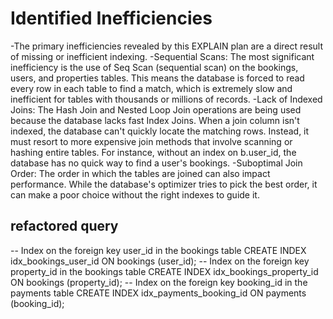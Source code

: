 # Identified Inefficiencies
-The primary inefficiencies revealed by this EXPLAIN plan are a direct result of missing or inefficient indexing.
-Sequential Scans: The most significant inefficiency is the use of Seq Scan (sequential scan) on the bookings, users, and properties tables. This means the database is forced to read every row in each table to find a match, which is extremely slow and inefficient for tables with thousands or millions of records.
-Lack of Indexed Joins: The Hash Join and Nested Loop Join operations are being used because the database lacks fast Index Joins. When a join column isn't indexed, the database can't quickly locate the matching rows. Instead, it must resort to more expensive join methods that involve scanning or hashing entire tables. For instance, without an index on b.user_id, the database has no quick way to find a user's bookings.
-Suboptimal Join Order: The order in which the tables are joined can also impact performance. While the database's optimizer tries to pick the best order, it can make a poor choice without the right indexes to guide it.

## refactored query
-- Index on the foreign key user_id in the bookings table
CREATE INDEX idx_bookings_user_id ON bookings (user_id);
-- Index on the foreign key property_id in the bookings table
CREATE INDEX idx_bookings_property_id ON bookings (property_id);
-- Index on the foreign key booking_id in the payments table
CREATE INDEX idx_payments_booking_id ON payments (booking_id);
